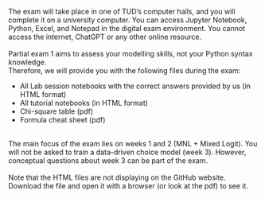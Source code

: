 The exam will take place in one of TUD’s computer halls, and you will complete it on a university computer. You can access Jupyter Notebook, Python, Excel, and Notepad in the digital exam environment. You cannot access the internet, ChatGPT or any other online resource.
<br><br>
Partial exam 1 aims to assess your modelling skills, not your Python syntax knowledge. <br>
Therefore, we will provide you with the following files during the exam:
- All Lab session notebooks with the correct answers provided by us (in HTML format)
- All tutorial notebooks (in HTML format)
- Chi-square table (pdf)
- Formula cheat sheet (pdf)
<br><br>

The main focus of the exam lies on weeks 1 and 2 (MNL + Mixed Logit). You will not be asked to train a data-driven choice model (week 3). However, conceptual questions about week 3 can be part of the exam. 
<br><br>
Note that the HTML files are not displaying on the GitHub website. Download the file and open it with a browser (or look at the pdf) to see it.
